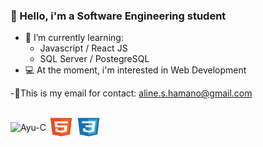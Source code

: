 ### 🦋 Hello, i'm a Software Engineering student 
- 📖 I’m currently learning: 
   - Javascript / React JS
   - SQL Server / PostegreSQL
- 💻 At the moment, i'm interested in Web Development
   
-🌻This is my email for contact: aline.s.hamano@gmail.com

<div style="display: inline_block"><br>
  <img align="center" alt="Ayu-C" height="30" width="40" src="https://cdn.jsdelivr.net/gh/devicons/devicon/icons/js/c-original.svg">
  <img align="center" alt="Ayu-HTML" height="30" width="40" src="https://raw.githubusercontent.com/devicons/devicon/master/icons/html5/html5-original.svg">
  <img align="center" alt="Ayu-CSS" height="30" width="40" src="https://raw.githubusercontent.com/devicons/devicon/master/icons/css3/css3-original.svg">
</div>
